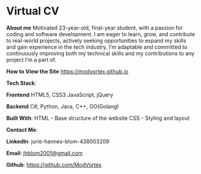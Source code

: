 # Virtual CV
 


**About me**
Motivated 23-year-old, final-year student, with a passion for coding and software development. I am eager to learn, grow, and contribute to real-world projects, 
actively seeking opportunities to expand my skills and gain experience in the tech industry.
I’m adaptable and committed to continuously improving both my technical skills and my contributions to any project I’m a part of.



**How to View the Site**
https://modvortex.github.io



 **Tech Stack**:

**Frontend**
HTML5, CSS3
JavaScript, jQuery



**Backend**
C#, Python, Java, C++, GO(Golang)



**Built With**:
HTML - Base structure of the website
CSS - Styling and layout



**Contact Me**:

**LinkedIn**: jurie-hannes-blom-438003209

**Email**: jhblom2001@gmail.com

**Github**: https://github.com/ModVortex


